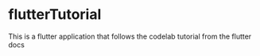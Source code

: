 # flutterTutorial
This is a flutter application that follows the codelab tutorial from the flutter docs
